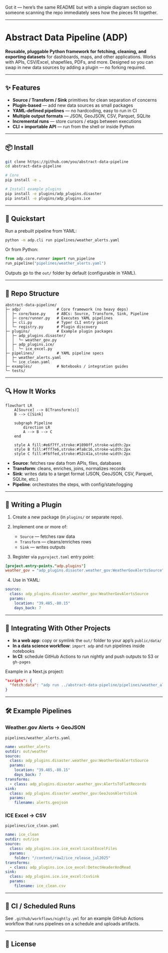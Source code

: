 Got it — here’s the same README but with a simple diagram section so someone scanning the repo immediately sees how the pieces fit together.

---

# Abstract Data Pipeline (ADP)

**Reusable, pluggable Python framework for fetching, cleaning, and exporting datasets** for dashboards, maps, and other applications.
Works with APIs, CSV/Excel, shapefiles, PDFs, and more.
Designed so you can swap in new data sources by adding a plugin — no forking required.

---

## ✨ Features

* **Source / Transform / Sink** primitives for clean separation of concerns
* **Plugin-based** — add new data sources as small packages
* **YAML-defined pipelines** — no hardcoding, easy to run in CI
* **Multiple output formats** — JSON, GeoJSON, CSV, Parquet, SQLite
* **Incremental runs** — store cursors / etags between executions
* **CLI + importable API** — run from the shell or inside Python

---

## 📦 Install

```bash
git clone https://github.com/you/abstract-data-pipeline
cd abstract-data-pipeline

# Core
pip install -e .

# Install example plugins
pip install -e plugins/adp_plugins.disaster
pip install -e plugins/adp_plugins.ice
```

---

## 🚀 Quickstart

Run a prebuilt pipeline from YAML:

```bash
python -m adp.cli run pipelines/weather_alerts.yaml
```

Or from Python:

```python
from adp.core.runner import run_pipeline
run_pipeline("pipelines/weather_alerts.yaml")
```

Outputs go to the `out/` folder by default (configurable in YAML).

---

## 📂 Repo Structure

```
abstract-data-pipeline/
├─ adp/                # Core framework (no heavy deps)
│  ├─ core/base.py     # ABCs: Source, Transform, Sink, Pipeline
│  ├─ core/runner.py   # Executes YAML pipelines
│  ├─ cli.py           # Typer CLI entry point
│  └─ registry.py      # Plugin discovery
├─ plugins/            # Example plugin packages
│  ├─ adp_plugins.disaster/
│  │  └─ weather_gov.py
│  ├─ adp_plugins.ice/
│  │  └─ ice_excel.py
├─ pipelines/          # YAML pipeline specs
│  ├─ weather_alerts.yaml
│  └─ ice_clean.yaml
├─ examples/           # Notebooks / integration guides
└─ tests/
```

---

## 🔍 How It Works

```mermaid
flowchart LR
    A[Source] --> B[Transform(s)]
    B --> C[Sink]
    
    subgraph Pipeline
        direction LR
        A --> B --> C
    end

    style A fill:#e6f7ff,stroke:#1890ff,stroke-width:2px
    style B fill:#fff7e6,stroke:#fa8c16,stroke-width:2px
    style C fill:#f6ffed,stroke:#52c41a,stroke-width:2px
```

* **Source**: fetches raw data from APIs, files, databases
* **Transform**: cleans, enriches, joins, normalizes records
* **Sink**: writes data to a target format (JSON, GeoJSON, CSV, Parquet, SQLite, etc.)
* **Pipeline**: orchestrates the steps, with config/state/logging

---

## 🧩 Writing a Plugin

1. Create a new package (in `plugins/` or separate repo).
2. Implement one or more of:

   * `Source` — fetches raw data
   * `Transform` — cleans/enriches rows
   * `Sink` — writes outputs
3. Register via `pyproject.toml` entry point:

```toml
[project.entry-points."adp.plugins"]
weather_gov = "adp_plugins.disaster.weather_gov:WeatherGovAlertsSource"
```

4. Use in YAML:

```yaml
source:
  class: adp_plugins.disaster.weather_gov:WeatherGovAlertsSource
  params:
    location: "39.485,-80.15"
    days_back: 7
```

---

## 🔗 Integrating With Other Projects

* **In a web app**: copy or symlink the `out/` folder to your app’s `public/data/`
* **In a data science workflow**: `import adp` and run pipelines inside notebooks
* **In CI**: schedule GitHub Actions to run nightly and push outputs to S3 or `gh-pages`

Example in a Next.js project:

```json
"scripts": {
  "fetch:data": "adp run ../abstract-data-pipeline/pipelines/weather_alerts.yaml && cp -r ../abstract-data-pipeline/out/weather ./public/data"
}
```

---

## 🛠 Example Pipelines

### Weather.gov Alerts → GeoJSON

`pipelines/weather_alerts.yaml`

```yaml
name: weather_alerts
outdir: out/weather
source:
  class: adp_plugins.disaster.weather_gov:WeatherGovAlertsSource
  params:
    location: "39.485,-80.15"
    days_back: 7
transforms:
  - class: adp_plugins.disaster.weather_gov:AlertsToFlatRecords
sink:
  class: adp_plugins.disaster.weather_gov:GeoJsonAlertsSink
  params:
    filename: alerts.geojson
```

### ICE Excel → CSV

`pipelines/ice_clean.yaml`

```yaml
name: ice_clean
outdir: out/ice
source:
  class: adp_plugins.ice.ice_excel:LocalExcelFiles
  params:
    folder: "/content/raw2/ice_release_jul2025"
transforms:
  - class: adp_plugins.ice.ice_excel:DetectHeaderAndRead
sink:
  class: adp_plugins.ice.ice_excel:CsvSink
  params:
    filename: ice_clean.csv
```

---

## 📅 CI / Scheduled Runs

See `.github/workflows/nightly.yml` for an example GitHub Actions workflow that runs pipelines on a schedule and uploads artifacts.

---

## 📜 License


